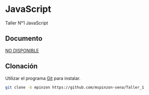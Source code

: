 # JavaScript

Taller N°1 JavaScript

## Documento


[NO DISPONIBLE](#)


## Clonación

Utilizar el programa [Git](https://www.git-scm.com/downloads) para instalar.

```bash
git clone -b mpinzon https://github.com/mspinzon-sena/Taller_1
```
